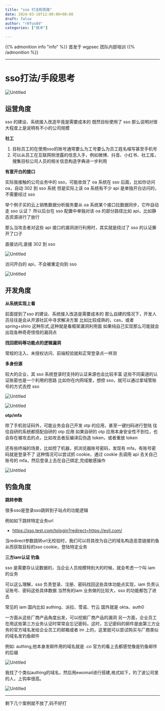 ```yaml
---
title: "sso 打法和思路"
date: 2024-03-10T12:00:00+08:00
draft: false
author: "r0fus0d"
categories: ["技术"]

---
```


{{% admonition info "info" %}}
首发于 wgpsec 团队内部培训
{{% /admonition %}}

<!--more-->

---

# sso打法/手段思考

![Untitled](../../img/sso/1.PNG)

## 运营角度

sso 的建设、系统接入改造毕竟是需要成本的
既然目标使用了 sso 那么说明对很大程度上是说明有不小的公司规模

**社工**

1. 目标员工的在使用sso的账号通常要么为工号要么为员工姓名缩写甚至手机号
2. 可以从员工在互联网侧泄露的信息入手，例如微博、抖音、小红书、社工库，搜集目标公司人员的相关信息构造字典进一步利用

**有意开白的接口**

实际我接触的公司业务中的 sso，可能收敛了 oa 系统在 sso 后面，比如你访问 oa，自动 302 到 sso 系统
但是实际上该 oa 系统有不少 api 是单独开白访问的，不需要经过 sso

举个例子买的云上销售数据分析服务要从 oa 系统某个接口拉数据同步，它咋自动走 sso 认证？
所以后台在 sso 配置中单独对该 oa 的部分路径比如 api，比如静态资源进行了放行

那么当攻击者对这些 api 接口的漏洞进行利用时，其实就是绕过了 sso 的认证撕开了口子

直接访问,直接 302 到 sso

![Untitled](../../img/sso/2.PNG)

访问开白的 api，不会被重定向到 sso

![Untitled](../../img/sso/3.PNG)


## 开发角度

**从系统实现上看**

前面提到了sso 的建设、系统接入改造是需要成本的
那么自建的情况下，开发人员往往是会从开源社区中寻求解决方案
比如比较成熟的，cas，或者 spring+shiro 这种形式,这种就是看框架漏洞利用面
如果纯自己实现那么可能就会出现各种奇奇怪怪的漏洞点

**找回密码等功能点的逻辑漏洞**

常规的注入、未授权访问、前端校验就和正常登录点一样测

**多身份源**

较大的企业，其 sso 系统登录时支持的认证来源也会比较丰富
这些不同渠道的认证账密也是一个利用的思路
比如你在内网域里，想控 sso，就可以通过拿域管账号的方式去控 sso

![Untitled](../../img/sso/4.png)

![Untitled](../../img/sso/5.png)

**otp/mfa**

除了手机验证码外，可能业务会自己开发 otp 的应用，甚至一键扫码进行登陆
往往自研的系统都搭配自研的 otp 应用
如果自研的 otp 应用本身安全性不到位，也会存在被攻击的点，比如攻击者反编译后伪造 token，或者重放 token

还有些终端的场景，比如控了机器，抓浏览器账号密码，发现有 mfa，有账号密码就是登录不了
这种情况可以尝试抓 cookie，通过 cookie 去调用 api 去关自己账号的 mfa，然后登录上去在自己绑定,完成敏感操作

![Untitled](../../img/sso/6.png)

## 钓鱼角度

**跳转参数**

很多sso是登录sso跳转到子站点的功能逻辑

例如如下跳转特定业务url
- https://sso.test.com/tologin?redirect=https://evil.com/

当redirect参数跳转url无校验时，我们可以将其改为自己的域名构造恶意链接钓鱼
从而获取目标的sso cookie，登陆特定业务

**三方iam认证 钓鱼**

sso 是需要存认证数据的，当企业人员规模特别大的时候，就会考虑一个叫 iam 的业务

可以这么理解，sso 负责登录、注册、密码找回这些具体功能点实现，iam 负责认证账号、密码这些具体数据
当然有的iam 业务做的比较大，sso 的功能都包了进去

常见的 iam 国内比如 authing、派拉、雪诺、竹云
国外就是 okta、auth0

一方面从这些厂商产品角度出发，可以挖掘厂商产品的漏洞
另一方面，企业员工在用这些第三方业务认证时常常会忘记密码，这时，忘记密码的邮件是由第三方业务的官方域名发给企业员工的邮箱或者 im 上的，这里就可以尝试购买与厂商类似的域名发钓鱼邮件

例如: authing,他本身发邮件用的域名就是 .co 官方的看上去都感觉像是钓鱼邮件的后缀

![Untitled](../../img/sso/7.png)

我找了个类似authing的域名，然后用ewomail进行搭建,格式如下，钓了波公司里的人，上钩率很高。

![Untitled](../../img/sso/8.png)

---

剩下几个案例就不放了,码不好打

